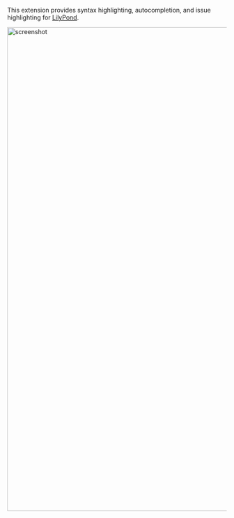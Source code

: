 This extension provides syntax highlighting, autocompletion, and issue highlighting for [LilyPond](https://lilypond.org).

<img width="1112" alt="screenshot" src="https://github.com/nwhetsell/nova-lilypond-extension/assets/14102861/b1ce0372-0913-46d1-9e02-ab8e83678798">
